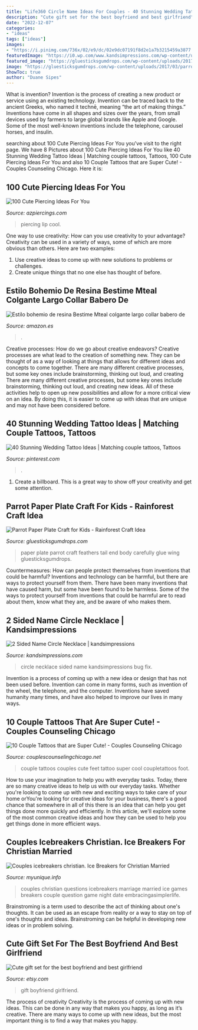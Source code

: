 ```yaml
---
title: "Life360 Circle Name Ideas For Couples - 40 Stunning Wedding Tattoo Ideas"
description: "Cute gift set for the best boyfriend and best girlfriend"
date: "2022-12-07"
categories:
- "ideas"
tags: ["ideas"]
images:
- "https://i.pinimg.com/736x/02/e9/dc/02e9dc07191f8d2e1a7b3215459a3877.jpg"
featuredImage: "https://i0.wp.com/www.kandsimpressions.com/wp-content/uploads/2017/02/Two-sided-name-circle-necklace-e1487532769934.jpg"
featured_image: "https://gluesticksgumdrops.com/wp-content/uploads/2017/03/parrot-paper-plate-craft-1.jpg"
image: "https://gluesticksgumdrops.com/wp-content/uploads/2017/03/parrot-paper-plate-craft-1.jpg"
ShowToc: true
author: "Duane Sipes"
---
```



What is invention?
Invention is the process of creating a new product or service using an existing technology. Invention can be traced back to the ancient Greeks, who named it technē, meaning “the art of making things.” Inventions have come in all shapes and sizes over the years, from small devices used by farmers to large global brands like Apple and Google. Some of the most well-known inventions include the telephone, carousel horses, and insulin.

	

		
searching about 100 Cute Piercing Ideas For You you've visit to the right page. We have 8 Pictures about 100 Cute Piercing Ideas For You like 40 Stunning Wedding Tattoo Ideas | Matching couple tattoos, Tattoos, 100 Cute Piercing Ideas For You and also 10 Couple Tattoos that are Super Cute! - Couples Counseling Chicago. Here it is:
		
    
## 100 Cute Piercing Ideas For You

<img loading=lazy src="https://www.azpiercings.com/wp-content/uploads/2020/07/Cool-Lip-Piercing-2.jpg" onerror="this.onerror=null;this.src='https://tse2.mm.bing.net/th?id=OIP.gKEUZpnUX1rvcAZjF4VUGQHaE7&amp;pid=15.1';" alt="100 Cute Piercing Ideas For You">

_Source: azpiercings.com_

>piercing lip cool. 

	

One way to use creativity: How can you use creativity to your advantage?
Creativity can be used in a variety of ways, some of which are more obvious than others. Here are two examples: 
1. Use creative ideas to come up with new solutions to problems or challenges.
2. Create unique things that no one else has thought of before.

    
## Estilo Bohemio De Resina Bestime Mteal Colgante Largo Collar Babero De

<img loading=lazy src="https://images-na.ssl-images-amazon.com/images/I/81Bnt9hGM9L._AC_UY695_.jpg" onerror="this.onerror=null;this.src='https://tse3.mm.bing.net/th?id=OIP.O1TYVynwHt309nSucLvwKwAAAA&amp;pid=15.1';" alt="Estilo bohemio de resina Bestime Mteal colgante largo collar babero de">

_Source: amazon.es_

>. 

	

Creative processes: How do we go about creative endeavors?
Creative processes are what lead to the creation of something new. They can be thought of as a way of looking at things that allows for different ideas and concepts to come together. There are many different creative processes, but some key ones include brainstorming, thinking out loud, and creating 
There are many different creative processes, but some key ones include brainstorming, thinking out loud, and creating new ideas. All of these activities help to open up new possibilities and allow for a more critical view on an idea. By doing this, it is easier to come up with ideas that are unique and may not have been considered before.

    
## 40 Stunning Wedding Tattoo Ideas | Matching Couple Tattoos, Tattoos

<img loading=lazy src="https://i.pinimg.com/736x/02/e9/dc/02e9dc07191f8d2e1a7b3215459a3877.jpg" onerror="this.onerror=null;this.src='https://tse4.mm.bing.net/th?id=OIP.CMlLMja6tc94cQWEE4GVVwHaHa&amp;pid=15.1';" alt="40 Stunning Wedding Tattoo Ideas | Matching couple tattoos, Tattoos">

_Source: pinterest.com_

>. 

	

1. Create a billboard. This is a great way to show off your creativity and get some attention.

    
## Parrot Paper Plate Craft For Kids - Rainforest Craft Idea

<img loading=lazy src="https://gluesticksgumdrops.com/wp-content/uploads/2017/03/parrot-paper-plate-craft-1.jpg" onerror="this.onerror=null;this.src='https://tse3.mm.bing.net/th?id=OIP.XTekbw-wrvLDjYnS54OyLwHaFj&amp;pid=15.1';" alt="Parrot Paper Plate Craft for Kids - Rainforest Craft Idea">

_Source: gluesticksgumdrops.com_

>paper plate parrot craft feathers tail end body carefully glue wing gluesticksgumdrops. 

	

Countermeasures: How can people protect themselves from inventions that could be harmful?
Inventions and technology can be harmful, but there are ways to protect yourself from them. There have been many inventions that have caused harm, but some have been found to be harmless. Some of the ways to protect yourself from inventions that could be harmful are to read about them, know what they are, and be aware of who makes them.

    
## 2 Sided Name Circle Necklace | Kandsimpressions

<img loading=lazy src="https://i0.wp.com/www.kandsimpressions.com/wp-content/uploads/2017/02/Two-sided-name-circle-necklace-e1487532769934.jpg" onerror="this.onerror=null;this.src='https://tse1.mm.bing.net/th?id=OIP.sFYdRcT153GFzI_aeH2cCQHaJr&amp;pid=15.1';" alt="2 Sided Name Circle Necklace | kandsimpressions">

_Source: kandsimpressions.com_

>circle necklace sided name kandsimpressions bug fix. 

	

Invention is a process of coming up with a new idea or design that has not been used before. Invention can come in many forms, such as invention of the wheel, the telephone, and the computer. Inventions have saved humanity many times, and have also helped to improve our lives in many ways.

    
## 10 Couple Tattoos That Are Super Cute! - Couples Counseling Chicago

<img loading=lazy src="http://www.couplescounselingchicago.net/wp-content/uploads/2014/10/couples-tattos-7-feet.jpg" onerror="this.onerror=null;this.src='https://tse1.mm.bing.net/th?id=OIP.NmLje7jd8NUwM1RK4qEY1wHaHd&amp;pid=15.1';" alt="10 Couple Tattoos that are Super Cute! - Couples Counseling Chicago">

_Source: couplescounselingchicago.net_

>couple tattoos couples cute feet tattoo super cool coupletattoos foot. 

	

How to use your imagination to help you with everyday tasks.
Today, there are so many creative ideas to help us with our everyday tasks. Whether you're looking to come up with new and exciting ways to take care of your home orYou're looking for creative ideas for your business, there's a good chance that somewhere in all of this there is an idea that can help you get things done more quickly and efficiently. In this article, we'll explore some of the most common creative ideas and how they can be used to help you get things done in more efficient ways.

    
## Couples Icebreakers Christian. Ice Breakers For Christian Married

<img loading=lazy src="http://myunique.info/wp-content/pics/couples-icebreakers-christian-7.jpg" onerror="this.onerror=null;this.src='https://tse3.mm.bing.net/th?id=OIP.nd8LkjmhrxNDdkGF6Fvn-gHaOz&amp;pid=15.1';" alt="Couples icebreakers christian. Ice Breakers for Christian Married">

_Source: myunique.info_

>couples christian questions icebreakers marriage married ice games breakers couple question game night date embracingasimplerlife. 

	

Brainstroming is a term used to describe the act of thinking about one's thoughts. It can be used as an escape from reality or a way to stay on top of one's thoughts and ideas. Brainstroming can be helpful in developing new ideas or in problem solving.

    
## Cute Gift Set For The Best Boyfriend And Best Girlfriend

<img loading=lazy src="https://img0.etsystatic.com/132/0/6904494/il_fullxfull.871037102_6csu.jpg" onerror="this.onerror=null;this.src='https://tse2.mm.bing.net/th?id=OIP.OrzLbm3_Z6focRUVamVYgQHaH8&amp;pid=15.1';" alt="Cute gift set for the best boyfriend and best girlfriend">

_Source: etsy.com_

>gift boyfriend girlfriend. 

	

The process of creativity
Creativity is the process of coming up with new ideas. This can be done in any way that makes you happy, as long as it’s creative. There are many ways to come up with new ideas, but the most important thing is to find a way that makes you happy.

